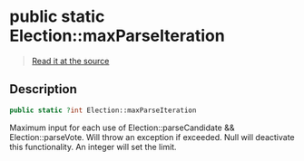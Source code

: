 # public static Election::maxParseIteration

> [Read it at the source](https://github.com/julien-boudry/Condorcet/blob/master/src/Election.php#L20)

## Description    

```php
public static ?int Election::maxParseIteration 
```

Maximum input for each use of Election::parseCandidate && Election::parseVote. Will throw an exception if exceeded.
Null will deactivate this functionality. An integer will set the limit.
